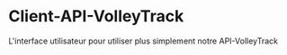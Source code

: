# Client-API-VolleyTrack
L'interface utilisateur pour utiliser plus simplement notre API-VolleyTrack
